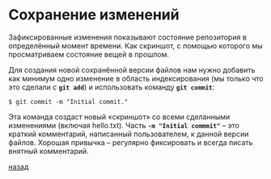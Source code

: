 # Сохранение изменений

Зафиксированные изменения показывают состояние репозитория в определённый момент времени. Как скриншот, с помощью которого мы просматриваем состояние вещей в прошлом.

Для создания новой сохранённой версии файлов нам нужно добавить как минимум одно изменение в область индексирования (мы только что это сделали с **`git add`**) и использовать команду **`git commit`**:
```
$ git commit -m "Initial commit."
```
Эта команда создаст новый «скриншот» со всеми сделанными изменениями (включая hello.txt). Часть **`-m "Initial commmit"`** – это краткий комментарий, написанный пользователем, к данной версии файлов. Хорошая привычка – регулярно фиксировать и всегда писать внятный комментарий.

[назад](./readme.md)